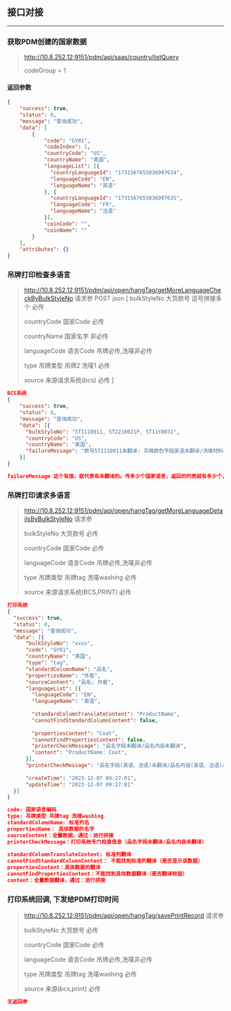 ## 接口对接
***

### 获取PDM创建的国家数据
> http://10.8.252.12:9151/pdm/api/saas/country/listQuery
> 
> codeGroup = 1
> 

#### 返回参数
```json
{
    "success": true,
    "status": 0,
    "message": "查询成功",
    "data": [
        {
            "code": "GY01",
            "codeIndex": 1,
            "countryCode": "US",
            "countryName": "美国",
            "languageList": [{
              "countryLanguageId": "1731567655036997634",
              "languageCode": "EN",
              "languageName": "英语"
            }, {
              "countryLanguageId": "1731567655036997635",
              "languageCode": "FR",
              "languageName": "法语"
            }],
            "coinCode": "",
            "coinName": ""
        }
    ],
    "attributes": {}
}
```

### 吊牌打印检查多语言
> http://10.8.252.12:9151/pdm/api/open/hangTag/getMoreLanguageCheckByBulkStyleNo
> 请求参 POST
> json [
> bulkStyleNo 大货款号 逗号拼接多个 必传
>
> countryCode 国家Code  必传
> 
> countryName 国家名字  非必传
> 
> languageCode 语言Code  吊牌必传,洗唛非必传
> 
> type 吊牌类型 吊牌2 洗唛1 必传
>
> source 来源请求系统(bcs) 必传
> ]
```json
BCS系统
{
    "success": true,
    "status": 0,
    "message": "查询成功",
    "data": [{
      "bulkStyleNo": "5T1110011, 5T2210021P, 5T11Y0031",
      "countryCode": "US",
      "countryName": "美国",
      "failureMessage": "款号5T1110011未翻译: 吊牌颜色字段英语未翻译/洗唛材料类型内容法语未翻译\n款号5T2210021P未翻译: 吊牌颜色字段日语未翻译/洗唛材料类型内容韩语未翻译",
    }]
}

failureMessage 这个有值，就代表有未翻译的。传多少个国家语言，返回的列表就有多少个，没做筛选
```

### 吊牌打印请求多语言
> http://10.8.252.12:9151/pdm/api/open/hangTag/getMoreLanguageDetailsByBulkStyleNo
> 请求参
> 
> bulkStyleNo 大货款号 必传
>
> countryCode 国家Code  必传
>
> languageCode 语言Code 吊牌必传,洗唛非必传
> 
> type 吊牌类型 吊牌tag 洗唛washing 必传
> 
> source 来源请求系统(BCS,PRINT) 必传

```json
打印系统
{
  "success": true,
  "status": 0,
  "message": "查询成功",
  "data": [{
      "bulkStyleNo": "xxxx",
      "code": "GY01",
      "countryName": "美国",
      "type": "tag",
      "standardColumnName": "品名",
      "propertiesName": "外套",
      "sourceContent": "品名: 外套",
      "languageList": [{
        "languageCode": "EN",
        "languageName": "英语",
        
        "standardColumnTranslateContent": "ProductName",
        "cannotFindStandardColumnContent": false,
        
        "propertiesContent": "Coat",
        "cannotFindPropertiesContent": false,
        "printerCheckMessage": "品名字段未翻译/品名内容未翻译",
        "content": "ProductName: Coat",
      }],
      "printerCheckMessage": "品名字段(英语、法语)未翻译/品名内容(英语、法语)未翻译",
    
      "createTime": "2023-12-07 09:27:01",
      "updateTime": "2023-12-07 09:27:01"
  }]
}

code: 国家语言编码
type: 吊牌类型 吊牌tag 洗唛washing
standardColumnName: 标准列名
propertiesName： 具体数据的名字
sourceContent：全量数据，通过：进行拼接
printerCheckMessage：打印系统专门检查信息（品名字段未翻译/品名内容未翻译）
        
standardColumnTranslateContent: 标准列翻译
cannotFindStandardColumnContent： 不能找到标准列翻译（是否显示该数据）
propertiesContent：具体数据的翻译
cannotFindPropertiesContent：不能找到具体数据翻译（是否翻译校验）
content：全量数据翻译，通过：进行拼接
```

### 打印系统回调, 下发给PDM打印时间
> http://10.8.252.12:9151/pdm/api/open/hangTag/savePrintRecord
> 请求参
>
> bulkStyleNo 大货款号 必传
>
> countryCode 国家Code  必传
>
> languageCode 语言Code 吊牌必传,洗唛非必传
>
> type 吊牌类型 吊牌tag 洗唛washing 必传
> 
> source 来源(bcs,print) 必传

```json
无返回参
```